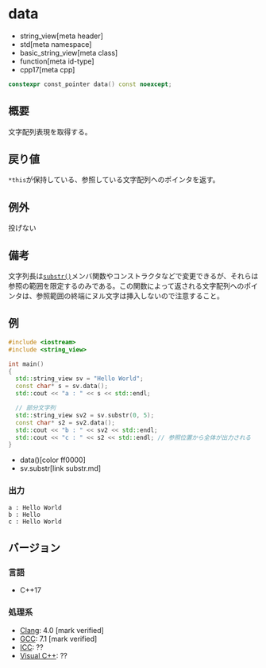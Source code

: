 # data
* string_view[meta header]
* std[meta namespace]
* basic_string_view[meta class]
* function[meta id-type]
* cpp17[meta cpp]

```cpp
constexpr const_pointer data() const noexcept;
```

## 概要
文字配列表現を取得する。


## 戻り値
`*this`が保持している、参照している文字配列へのポインタを返す。


## 例外
投げない


## 備考
文字列長は[`substr()`](substr.md)メンバ関数やコンストラクタなどで変更できるが、それらは参照の範囲を限定するのみである。この関数によって返される文字配列へのポインタは、参照範囲の終端にヌル文字は挿入しないので注意すること。


## 例
```cpp example
#include <iostream>
#include <string_view>

int main()
{
  std::string_view sv = "Hello World";
  const char* s = sv.data();
  std::cout << "a : " << s << std::endl;

  // 部分文字列
  std::string_view sv2 = sv.substr(0, 5);
  const char* s2 = sv2.data();
  std::cout << "b : " << sv2 << std::endl;
  std::cout << "c : " << s2 << std::endl; // 参照位置から全体が出力される
}
```
* data()[color ff0000]
* sv.substr[link substr.md]

### 出力
```
a : Hello World
b : Hello
c : Hello World
```


## バージョン
### 言語
- C++17

### 処理系
- [Clang](/implementation.md#clang): 4.0 [mark verified]
- [GCC](/implementation.md#gcc): 7.1 [mark verified]
- [ICC](/implementation.md#icc): ??
- [Visual C++](/implementation.md#visual_cpp): ??
